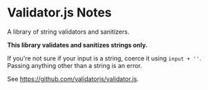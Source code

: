# Validator.js Notes

A library of string validators and sanitizers.

**This library validates and sanitizes strings only.**

If you're not sure if your input is a string, coerce it using `input + ''`. Passing anything other than a string is an error.

See https://github.com/validatorjs/validator.js.
